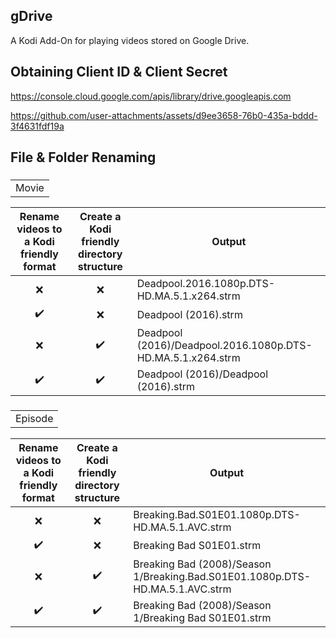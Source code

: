 ## gDrive
A Kodi Add-On for playing videos stored on Google Drive.

## Obtaining Client ID & Client Secret
https://console.cloud.google.com/apis/library/drive.googleapis.com

https://github.com/user-attachments/assets/d9ee3658-76b0-435a-bddd-3f4631fdf19a

## File & Folder Renaming
### <table><tr><td>Movie</td></tr></table>
| Rename videos to a Kodi friendly format | Create a Kodi friendly directory structure | Output |
| :-------------------------------------: | :----------------------------------------: | ------ |
| ❌ | ❌ | Deadpool.2016.1080p.DTS-HD.MA.5.1.x264.strm                                        |
| ✔️ | ❌ | Deadpool (2016).strm                                                               |
| ❌ | ✔️ | Deadpool (2016)/Deadpool.2016.1080p.DTS-HD.MA.5.1.x264.strm                        |
| ✔️ | ✔️ | Deadpool (2016)/Deadpool (2016).strm                                               |
### <table><tr><td>Episode</td></tr></table>
| Rename videos to a Kodi friendly format | Create a Kodi friendly directory structure | Output |
| :-------------------------------------: | :----------------------------------------: | ------ |
| ❌ | ❌ | Breaking.Bad.S01E01.1080p.DTS-HD.MA.5.1.AVC.strm                                   |
| ✔️ | ❌ | Breaking Bad S01E01.strm                                                           |
| ❌ | ✔️ | Breaking Bad (2008)/Season 1/Breaking.Bad.S01E01.1080p.DTS-HD.MA.5.1.AVC.strm      |
| ✔️ | ✔️ | Breaking Bad (2008)/Season 1/Breaking Bad S01E01.strm                              |
